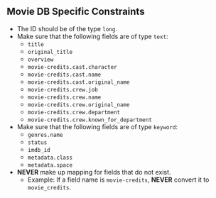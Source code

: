 ## Movie DB Specific Constraints
- The ID should be of the type `long`.
- Make sure that the following fields are of type `text`:
  - `title`
  - `original_title`
  - `overview`
  - `movie-credits.cast.character`
  - `movie-credits.cast.name`
  - `movie-credits.cast.original_name`
  - `movie-credits.crew.job`
  - `movie-credits.crew.name`
  - `movie-credits.crew.original_name`
  - `movie-credits.crew.department`
  - `movie-credits.crew.known_for_department`
- Make sure that the following fields are of type `keyword`:
  - `genres.name`
  - `status`
  - `imdb_id`
  - `metadata.class`
  - `metadata.space`
- **NEVER** make up mapping for fields that do not exist.
  - Example: If a field name is `movie-credits`, **NEVER** convert it to `movie_credits`.
